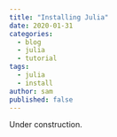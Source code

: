 ```yaml
---
title: "Installing Julia"
date: 2020-01-31
categories:
  - blog
  - julia
  - tutorial
tags:
  - julia
  - install
author: sam
published: false
---
```


Under construction.
